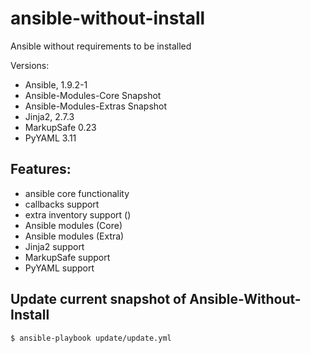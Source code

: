 # ansible-without-install

Ansible without requirements to be installed

Versions:

- Ansible, 1.9.2-1
- Ansible-Modules-Core Snapshot
- Ansible-Modules-Extras Snapshot
- Jinja2, 2.7.3
- MarkupSafe 0.23
- PyYAML 3.11

## Features:

- ansible core functionality
- callbacks support
- extra inventory support ()
- Ansible modules (Core)
- Ansible modules (Extra)
- Jinja2 support
- MarkupSafe support 
- PyYAML support

## Update current snapshot of Ansible-Without-Install

```sh
$ ansible-playbook update/update.yml
```

